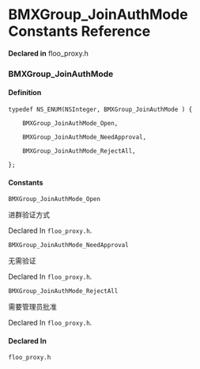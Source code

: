 # BMXGroup_JoinAuthMode Constants Reference

  **Declared in** floo_proxy.h  

### BMXGroup_JoinAuthMode

#### Definition
    typedef NS_ENUM(NSInteger, BMXGroup_JoinAuthMode ) {   
        
        BMXGroup_JoinAuthMode_Open,
        
        BMXGroup_JoinAuthMode_NeedApproval,
        
        BMXGroup_JoinAuthMode_RejectAll,
        
    };

#### Constants

<a name="" title="BMXGroup_JoinAuthMode_Open"></a><code>BMXGroup_JoinAuthMode_Open</code>

进群验证方式

   Declared In `floo_proxy.h`.

<a name="" title="BMXGroup_JoinAuthMode_NeedApproval"></a><code>BMXGroup_JoinAuthMode_NeedApproval</code>

无需验证

   Declared In `floo_proxy.h`.

<a name="" title="BMXGroup_JoinAuthMode_RejectAll"></a><code>BMXGroup_JoinAuthMode_RejectAll</code>

需要管理员批准

   Declared In `floo_proxy.h`.

#### Declared In
`floo_proxy.h`


